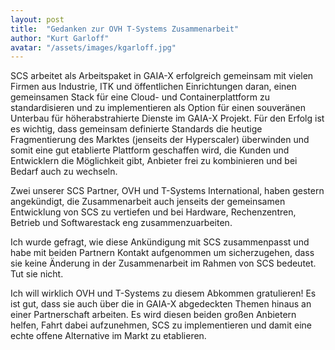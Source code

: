 ```yaml
---
layout: post
title:  "Gedanken zur OVH T-Systems Zusammenarbeit"
author: "Kurt Garloff"
avatar: "/assets/images/kgarloff.jpg"
---
```


SCS arbeitet als Arbeitspaket in GAIA-X erfolgreich gemeinsam mit
vielen Firmen aus Industrie, ITK und öffentlichen Einrichtungen daran,
einen gemeinsamen Stack für eine Cloud- und Containerplattform zu
standardisieren und zu implementieren als Option für einen souveränen
Unterbau für höherabstrahierte Dienste im GAIA-X Projekt. Für den
Erfolg ist es wichtig, dass gemeinsam definierte Standards die heutige
Fragmentierung des Marktes (jenseits der Hyperscaler) überwinden und
somit eine gut etablierte Plattform geschaffen wird, die Kunden und
Entwicklern die Möglichkeit gibt, Anbieter frei zu kombinieren und bei
Bedarf auch zu wechseln.

Zwei unserer SCS Partner, OVH und T-Systems International, haben
gestern angekündigt, die Zusammenarbeit auch jenseits der gemeinsamen
Entwicklung von SCS zu vertiefen und bei Hardware, Rechenzentren,
Betrieb und Softwarestack eng zusammenzuarbeiten.

Ich wurde gefragt, wie diese Ankündigung mit SCS zusammenpasst und
habe mit beiden Partnern Kontakt aufgenommen um sicherzugehen, dass
sie keine Änderung in der Zusammenarbeit im Rahmen von SCS bedeutet.
Tut sie nicht.

Ich will wirklich OVH und T-Systems zu diesem Abkommen gratulieren!
Es ist gut, dass sie auch über die in GAIA-X abgedeckten Themen
hinaus an einer Partnerschaft arbeiten. Es wird diesen beiden großen
Anbietern helfen, Fahrt dabei aufzunehmen, SCS zu implementieren
und damit eine echte offene Alternative im Markt zu etablieren.

